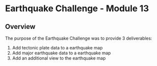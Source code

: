 # Earthquake Challenge - Module 13
## Overview
The purpose of the Earthquake Challenge was to provide 3 deliverables:
  1. Add tectonic plate data to a earthquake map
  2. Add major earthquake data to a earthquake map
  3. Add an additional view to the earthquake map



